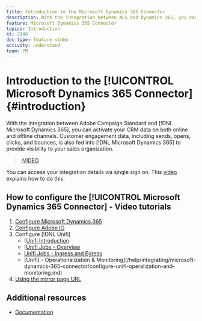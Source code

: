 ```yaml
---
title: Introduction to the Microsoft Dynamics 365 Connector
description: With the integration between ACS and Dynamics 365, you can activate your CRM data on both online and offline channels. Customer engagement data, including sends, opens, clicks, and bounces, is also fed into Dynamics 365 to provide visibility to your sales organization.
feature: Microsoft Dynamics 365 Connector
topics: Introduction
kt: 2948
doc-type: feature video
activity: understand
team: PM
---
```


# Introduction to the [!UICONTROL Microsoft Dynamics 365 Connector] {#introduction}

With the integration between Adobe Campaign Standard and [!DNL Microsoft Dynamics 365], you can activate your CRM data on both online and offline channels. Customer engagement data, including sends, opens, clicks, and bounces, is also fed into [!DNL Microsoft Dynamics 365] to provide visibility to your sales organization.

>[!VIDEO](https://video.tv.adobe.com/v/27975?quality=12)

You can access your integration details via single sign on. This [video](/help/integrating/microsoft-dynamics-365-connector/single-sign-on.md) explains how to do this.

## How to configure the [!UICONTROL Microsoft Dynamics 365 Connector] - Video tutorials

1. [Configure Microsoft Dynamics 365](/help/integrating/microsoft-dynamics-365-connector/configure-microsoft-dynamics-365.md)
2. [Configure Adobe IO](/help/integrating/microsoft-dynamics-365-connector/configure-adobe-io.md)
3. Configure [!DNL Unifi]
   * [[Unifi Introduction](/help/integrating/microsoft-dynamics-365-connector/configure-unifi-introduction.md)
   * [[Unifi Jobs - Overview](/help/integrating/microsoft-dynamics-365-connector/configure-unifi-jobs-overview.md)
   * [Unifi Jobs - Ingress and Egress](/help/integrating/microsoft-dynamics-365-connector/configure-unifi-jobs-ingress-egress.md)
   * [Unifi] - Operationalization & Monitoring](/help/integrating/microsoft-dynamics-365-connector/configure-unifi-operalization-and-monitoring.md)
4. [Using the mirror page URL](/help/integrating/microsoft-dynamics-365-connector/mirror-page-url.md)

## Additional resources

* [Documentation](https://docs.adobe.com/content/help/en/campaign-standard/using/integrating-with-adobe-cloud/campaign-and-microsoft-dynamics-365/working-with-campaign-standard-and-ms-dynamics/working-with-campaign-standard-and-microsoft-dynamics-365.html)
